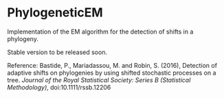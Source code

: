 PhylogeneticEM
===============

Implementation of the EM algorithm for the detection of shifts in a phylogeny.

Stable version to be released soon.

Reference:
Bastide, P., Mariadassou, M. and Robin, S. (2016), Detection of adaptive shifts on phylogenies by using shifted stochastic processes on a tree. *Journal of the Royal Statistical Society: Series B (Statistical Methodology)*, doi:10.1111/rssb.12206
